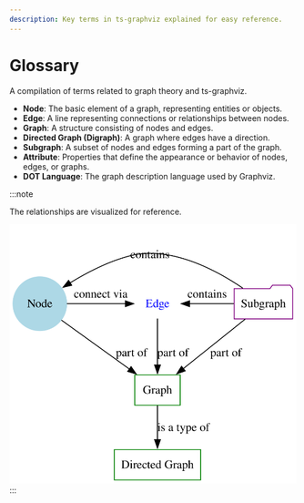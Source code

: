 ```yaml
---
description: Key terms in ts-graphviz explained for easy reference.
---
```

# Glossary

A compilation of terms related to graph theory and ts-graphviz.

- **Node**: The basic element of a graph, representing entities or objects.
- **Edge**: A line representing connections or relationships between nodes.
- **Graph**: A structure consisting of nodes and edges.
- **Directed Graph (Digraph)**: A graph where edges have a direction.
- **Subgraph**: A subset of nodes and edges forming a part of the graph.
- **Attribute**: Properties that define the appearance or behavior of nodes, edges, or graphs.
- **DOT Language**: The graph description language used by Graphviz.


:::note

The relationships are visualized for reference.

![Glossary Graph](./img/glossary-graph.svg)
:::
